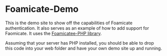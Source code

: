Foamicate-Demo
==============

This is the demo site to show off the capabilities of Foamicate
authentication. It also serves as an example of how to add support for
Faomicate. It uses the [Foamicatee-PHP library](https://github.com/romaimperator/Foamicatee-PHP).

Assuming that your server has PHP installed, you should be able to drop
this code into your web folder and have your own demo site up and
running.
